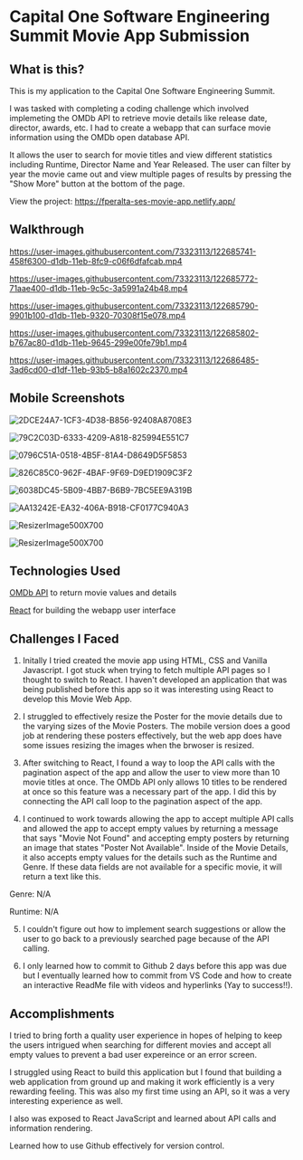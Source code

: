 # Capital One Software Engineering Summit Movie App Submission

## What is this?

This is my application to the Capital One Software Engineering Summit.

I was tasked with completing a coding challenge which involved implemeting the OMDb API to retrieve movie details like release date, director, awards, etc. I had to create a webapp that can surface movie information using the OMDb open database API.  

It allows the user to search for movie titles and view different statistics including Runtime, Director Name and Year Released. The user can filter by year the movie came out and view multiple pages of results by pressing the "Show More" button at the bottom of the page. 

View the project: https://fperalta-ses-movie-app.netlify.app/

## Walkthrough

https://user-images.githubusercontent.com/73323113/122685741-458f6300-d1db-11eb-8fc9-c06f6dfafcab.mp4


https://user-images.githubusercontent.com/73323113/122685772-71aae400-d1db-11eb-9c5c-3a5991a24b48.mp4


https://user-images.githubusercontent.com/73323113/122685790-9901b100-d1db-11eb-9320-70308f15e078.mp4


https://user-images.githubusercontent.com/73323113/122685802-b767ac80-d1db-11eb-9645-299e00fe79b1.mp4


https://user-images.githubusercontent.com/73323113/122686485-3ad6cd00-d1df-11eb-93b5-b8a1602c2370.mp4

## Mobile Screenshots

![2DCE24A7-1CF3-4D38-B856-92408A8708E3](https://user-images.githubusercontent.com/73323113/122702139-bc991b80-d21c-11eb-9a8d-449fe9de9895.PNG)

![79C2C03D-6333-4209-A818-825994E551C7](https://user-images.githubusercontent.com/73323113/122702170-cfabeb80-d21c-11eb-82bb-65f6e9198fc1.PNG)

![0796C51A-0518-4B5F-81A4-D8649D5F5853](https://user-images.githubusercontent.com/73323113/122702187-d89cbd00-d21c-11eb-91c4-7ba6b88adaa1.PNG)

![826C85C0-962F-4BAF-9F69-D9ED1909C3F2](https://user-images.githubusercontent.com/73323113/122702199-ddfa0780-d21c-11eb-979a-d509cbc42ac7.PNG)

![6038DC45-5B09-4BB7-B6B9-7BC5EE9A319B](https://user-images.githubusercontent.com/73323113/122702222-e9e5c980-d21c-11eb-826c-ec7c9bfb4a66.PNG)

![AA13242E-EA32-406A-B918-CF0177C940A3](https://user-images.githubusercontent.com/73323113/122702246-f1a56e00-d21c-11eb-952f-df35701d0de0.PNG)

![ResizerImage500X700](https://user-images.githubusercontent.com/73323113/122702357-3a5d2700-d21d-11eb-9d3c-efef7f0c852b.jpg)

![ResizerImage500X700](https://user-images.githubusercontent.com/73323113/122702357-3a5d2700-d21d-11eb-9d3c-efef7f0c852b.jpg)


## Technologies Used

[OMDb API](https://www.omdbapi.com/) to return movie values and details 

[React](https://reactjs.org/) for building the webapp user interface

## Challenges I Faced

1. Initally I tried created the movie app using HTML, CSS and Vanilla Javascript. I got stuck when trying to fetch multiple API pages so I thought to switch to React. I haven't developed an application that was being published before this app so it was interesting using React to develop this Movie Web App.  

2. I struggled to effectively resize the Poster for the movie details due to the varying sizes of the Movie Posters. The mobile version does a good job at rendering these posters effectively, but the web app does have some issues resizing the images when the brwoser is resized. 

3. After switching to React, I found a way to loop the API calls with the pagination aspect of the app and allow the user to view more than 10 movie titles at once. The OMDb API only allows 10 titles to be rendered at once so this feature was a necessary part of the app. I did this by connecting the API call loop to the pagination aspect of the app. 

4. I continued to work towards allowing the app to accept multiple API calls and allowed the app to accept empty values by returning a message that says "Movie Not Found" and accepting empty posters by returning an image that states "Poster Not Available". Inside of the Movie Details, it also accepts empty values for the details such as the Runtime and Genre. If these data fields are not available for a specific movie, it will return a text like this.

Genre: N/A

Runtime: N/A

5. I couldn't figure out how to implement search suggestions or allow the user to go back to a previously searched page because of the API calling. 

6. I only learned how to commit to Github 2 days before this app was due but I eventually learned how to commit from VS Code and how to create an interactive ReadMe file with videos and hyperlinks (Yay to success!!). 



## Accomplishments

I tried to bring forth a quality user experience in hopes of helping to keep the users intrigued when searching for different movies and accept all empty values to prevent a bad user expereince or an error screen.

I struggled using React to build this application but I found that building a web application from ground up and making it work efficiently is a very rewarding feeling. This was also my first time using an API, so it was a very interesting experience as well. 

I also was exposed to React JavaScript and learned about API calls and information rendering.

Learned how to use Github effectively for version control. 
